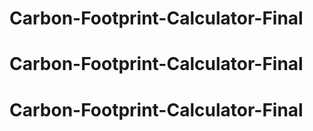 # Carbon-Footprint-Calculator-Final
# Carbon-Footprint-Calculator-Final
# Carbon-Footprint-Calculator-Final
